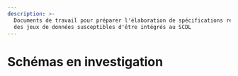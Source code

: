 ```yaml
---
description: >-
  Documents de travail pour préparer l'élaboration de spécifications relatives à
  des jeux de données susceptibles d'être intégrés au SCDL
---
```


# Schémas en investigation



